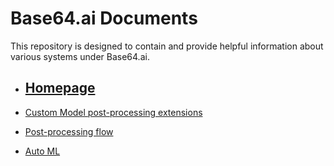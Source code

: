 # Base64.ai Documents
This repository is designed to contain and provide helpful information about various systems under Base64.ai.

* ## [Homepage](https://github.com/base64ai/docs/wiki)


* [Custom Model post-processing extensions](https://github.com/base64ai/docs/wiki/Custom-Model-post%E2%80%90processing-extensions)
* [Post-processing flow](https://github.com/base64ai/docs/wiki/Post%E2%80%90processing-flow)

* [Auto ML](https://github.com/base64ai/docs/wiki/Base64.ai-Auto-ML)

